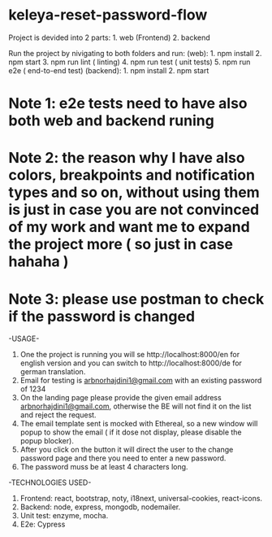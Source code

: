 # keleya-reset-password-flow

Project is devided into 2 parts:
    1. web (Frontend)
    2. backend

Run the project by nivigating to both folders and run:
    (web):
        1. npm install
        2. npm start
        3. npm run lint ( linting)
        4. npm run test ( unit tests)
        5. npm run e2e ( end-to-end test)
    (backend):
        1. npm install
        2. npm start

# Note 1: e2e tests need to have also both web and backend runing
# Note 2: the reason why I have also colors, breakpoints and notification types and so on, without using them is just in case you are not convinced of my work and want me to expand the project more ( so just in case hahaha )
# Note 3: please use postman to check if the password is changed


-USAGE-

1. One the project is running you will se http://localhost:8000/en for english version and you can switch to http://localhost:8000/de for german translation.
2. Email for testing is arbnorhajdini1@gmail.com with an existing password of 1234
3. On the landing page please provide the given email address arbnorhajdini1@gmail.com, otherwise the BE will not find it on the list and reject the request.
4. The email template sent is mocked with Ethereal, so a new window will popup to show the email ( if it dose not display, please disable the popup blocker).
5. After you click on the button it will direct the user to the change password page and there you need to enter a new password.
6. The password muss be at least 4 characters long.

-TECHNOLOGIES USED-

1. Frontend: react, bootstrap, noty, i18next, universal-cookies, react-icons.
2. Backend: node, express, mongodb, nodemailer.
3. Unit test: enzyme, mocha.
4. E2e: Cypress